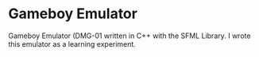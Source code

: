 # Gameboy Emulator
Gameboy Emulator (DMG-01 written in C++ with the SFML Library. I wrote this emulator as a learning experiment. 
